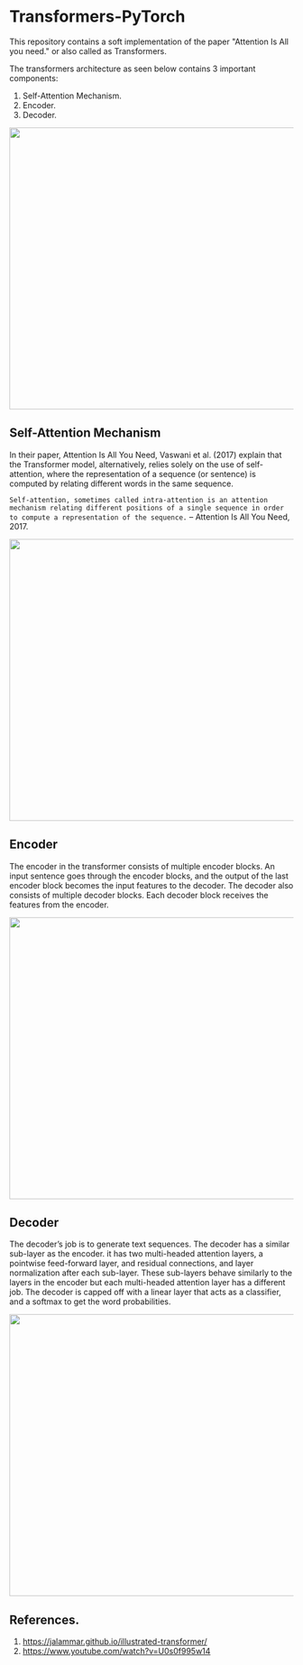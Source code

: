 # Transformers-PyTorch

This repository contains a soft implementation of the paper "Attention Is All you need." or also called as Transformers.

The transformers architecture as seen below contains 3 important components:

1. Self-Attention Mechanism.
2. Encoder.
3. Decoder.


<img src="https://www.google.com/url?sa=i&url=https%3A%2F%2Fwww.analyticsvidhya.com%2Fblog%2F2019%2F06%2Funderstanding-transformers-nlp-state-of-the-art-models%2F&psig=AOvVaw1eYzr6fUSruXfTKoWKRhMe&ust=1664223983320000&source=images&cd=vfe&ved=0CAwQjRxqFwoTCKCItM7jsPoCFQAAAAAdAAAAABAD" style=" width:700px ; height:500px ">

## Self-Attention Mechanism

In their paper, Attention Is All You Need, Vaswani et al. (2017) explain that the Transformer model, alternatively, relies solely on the use of self-attention, where the representation of a sequence (or sentence) is computed by relating different words in the same sequence. 

`Self-attention, sometimes called intra-attention is an attention mechanism relating different positions of a single sequence in order to compute a representation of the sequence.`
– Attention Is All You Need, 2017.

<img src="https://www.google.com/url?sa=i&url=https%3A%2F%2Fdata-science-blog.com%2Fblog%2F2021%2F04%2F07%2Fmulti-head-attention-mechanism%2F&psig=AOvVaw3mvoyTwfiGlXp8FaPkScMJ&ust=1664228438025000&source=images&cd=vfe&ved=0CAwQjRxqFwoTCICp1KX0sPoCFQAAAAAdAAAAABAD" style=" width:700px ; height:500px ">


## Encoder

The encoder in the transformer consists of multiple encoder blocks. An input sentence goes through the encoder blocks, and the output of the last encoder block becomes the input features to the decoder. The decoder also consists of multiple decoder blocks. Each decoder block receives the features from the encoder.

<img src="https://www.google.com/url?sa=i&url=https%3A%2F%2Fwww.researchgate.net%2Ffigure%2FThe-Transformer-encoder-structure_fig1_334288604&psig=AOvVaw2eKwosyXrKrrgnxUFQkrmT&ust=1664228594940000&source=images&cd=vfe&ved=0CAwQjRxqFwoTCOD-6uT0sPoCFQAAAAAdAAAAABAJ" style=" width:700px ; height:500px ">

## Decoder

The decoder’s job is to generate text sequences. The decoder has a similar sub-layer as the encoder. it has two multi-headed attention layers, a pointwise feed-forward layer, and residual connections, and layer normalization after each sub-layer. These sub-layers behave similarly to the layers in the encoder but each multi-headed attention layer has a different job. The decoder is capped off with a linear layer that acts as a classifier, and a softmax to get the word probabilities.

<img src="https://www.google.com/url?sa=i&url=https%3A%2F%2Fdatascience.stackexchange.com%2Fquestions%2F96285%2Fstruggling-to-understand-implement-transformer-decoder&psig=AOvVaw2aC-9J0x06jNzT6fHH25w_&ust=1664229367902000&source=images&cd=vfe&ved=0CAwQjRxqFwoTCJjvidb3sPoCFQAAAAAdAAAAABAI" style=" width:700px ; height:500px ">

## References.
1. https://jalammar.github.io/illustrated-transformer/
2. https://www.youtube.com/watch?v=U0s0f995w14